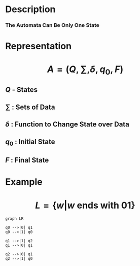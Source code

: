 # Description
### The Automata Can Be Only One State

# Representation 

# $$ A = (Q,\sum,\delta, q_0, F)$$

## $Q$ - States
## $\sum$ : Sets of Data
## $\delta$ : Function to Change State over Data
## $q_0$ : Initial State
## $F$ : Final State

# Example

# $$L = \{w|w \text{ ends with 01}\}$$



```mermaid 
graph LR

q0 -->|0| q1 
q0 -->|1| q0

q1 -->|1| q2   
q1 -->|0| q1

q2 -->|0| q1
q2 -->|1| q0
```